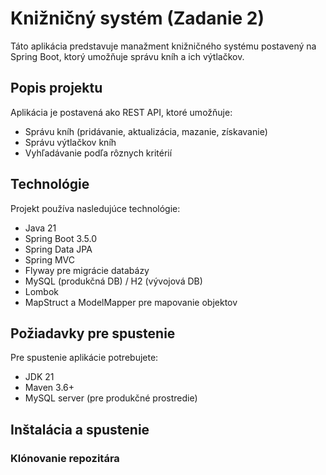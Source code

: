 # Knižničný systém (Zadanie 2)

Táto aplikácia predstavuje manažment knižničného systému postavený na Spring Boot, ktorý umožňuje správu kníh a ich výtlačkov.

## Popis projektu

Aplikácia je postavená ako REST API, ktoré umožňuje:
- Správu kníh (pridávanie, aktualizácia, mazanie, získavanie)
- Správu výtlačkov kníh
- Vyhľadávanie podľa rôznych kritérií

## Technológie

Projekt používa nasledujúce technológie:
- Java 21
- Spring Boot 3.5.0
- Spring Data JPA
- Spring MVC
- Flyway pre migrácie databázy
- MySQL (produkčná DB) / H2 (vývojová DB)
- Lombok
- MapStruct a ModelMapper pre mapovanie objektov

## Požiadavky pre spustenie

Pre spustenie aplikácie potrebujete:
- JDK 21
- Maven 3.6+ 
- MySQL server (pre produkčné prostredie)

## Inštalácia a spustenie

### Klónovanie repozitára

